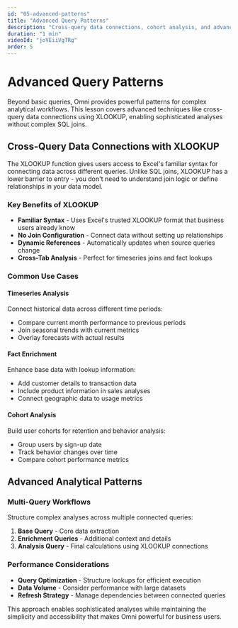 ```yaml
---
id: "05-advanced-patterns"
title: "Advanced Query Patterns"
description: "Cross-query data connections, cohort analysis, and advanced lookup techniques"
duration: "1 min"
videoId: "joVEiiVgTRg"
order: 5
---
```


# Advanced Query Patterns

Beyond basic queries, Omni provides powerful patterns for complex analytical workflows. This lesson covers advanced techniques like cross-query data connections using XLOOKUP, enabling sophisticated analyses without complex SQL joins.

## Cross-Query Data Connections with XLOOKUP

The XLOOKUP function gives users access to Excel's familiar syntax for connecting data across different queries. Unlike SQL joins, XLOOKUP has a lower barrier to entry - you don't need to understand join logic or define relationships in your data model.

### Key Benefits of XLOOKUP
- **Familiar Syntax** - Uses Excel's trusted XLOOKUP format that business users already know
- **No Join Configuration** - Connect data without setting up relationships
- **Dynamic References** - Automatically updates when source queries change
- **Cross-Tab Analysis** - Perfect for timeseries joins and fact lookups

### Common Use Cases

#### Timeseries Analysis
Connect historical data across different time periods:
- Compare current month performance to previous periods
- Join seasonal trends with current metrics
- Overlay forecasts with actual results

#### Fact Enrichment
Enhance base data with lookup information:
- Add customer details to transaction data
- Include product information in sales analyses  
- Connect geographic data to usage metrics

#### Cohort Analysis
Build user cohorts for retention and behavior analysis:
- Group users by sign-up date
- Track behavior changes over time
- Compare cohort performance metrics

## Advanced Analytical Patterns

### Multi-Query Workflows
Structure complex analyses across multiple connected queries:
1. **Base Query** - Core data extraction
2. **Enrichment Queries** - Additional context and details
3. **Analysis Query** - Final calculations using XLOOKUP connections

### Performance Considerations
- **Query Optimization** - Structure lookups for efficient execution
- **Data Volume** - Consider performance with large datasets
- **Refresh Strategy** - Manage dependencies between connected queries

This approach enables sophisticated analyses while maintaining the simplicity and accessibility that makes Omni powerful for business users.
